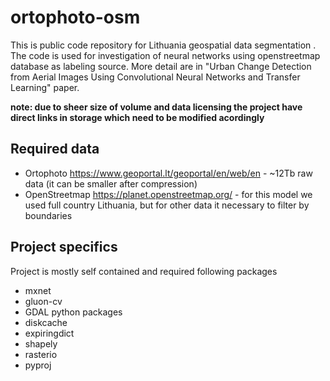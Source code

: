 # ortophoto-osm
This is public code repository for Lithuania geospatial data segmentation . The code is used for investigation of neural networks using openstreetmap database as labeling source. More detail are in "Urban Change Detection from Aerial Images Using Convolutional Neural Networks and Transfer Learning" paper.

**note: due to sheer size of volume and data licensing the project have direct links in storage which need to be modified acordingly**

## Required data
* Ortophoto https://www.geoportal.lt/geoportal/en/web/en - ~12Tb raw data (it can be smaller after compression)
* OpenStreetmap https://planet.openstreetmap.org/ - for this model we used full country Lithuania, but for other data it necessary to filter by boundaries

## Project specifics
Project is mostly self contained and required following packages
* mxnet
* gluon-cv
* GDAL python packages
* diskcache
* expiringdict
* shapely
* rasterio
* pyproj
